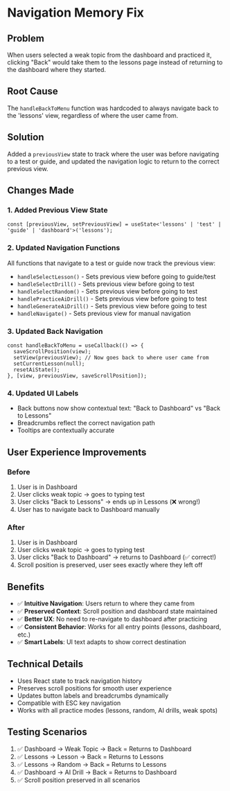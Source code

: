 # Navigation Memory Fix

## Problem
When users selected a weak topic from the dashboard and practiced it, clicking "Back" would take them to the lessons page instead of returning to the dashboard where they started.

## Root Cause
The `handleBackToMenu` function was hardcoded to always navigate back to the 'lessons' view, regardless of where the user came from.

## Solution
Added a `previousView` state to track where the user was before navigating to a test or guide, and updated the navigation logic to return to the correct previous view.

## Changes Made

### 1. Added Previous View State
```tsx
const [previousView, setPreviousView] = useState<'lessons' | 'test' | 'guide' | 'dashboard'>('lessons');
```

### 2. Updated Navigation Functions
All functions that navigate to a test or guide now track the previous view:

- `handleSelectLesson()` - Sets previous view before going to guide/test
- `handleSelectDrill()` - Sets previous view before going to test  
- `handleSelectRandom()` - Sets previous view before going to test
- `handlePracticeAiDrill()` - Sets previous view before going to test
- `handleGenerateAiDrill()` - Sets previous view before going to test
- `handleNavigate()` - Sets previous view for manual navigation

### 3. Updated Back Navigation
```tsx
const handleBackToMenu = useCallback(() => {
  saveScrollPosition(view);
  setView(previousView); // Now goes back to where user came from
  setCurrentLesson(null);
  resetAiState();
}, [view, previousView, saveScrollPosition]);
```

### 4. Updated UI Labels
- Back buttons now show contextual text: "Back to Dashboard" vs "Back to Lessons"
- Breadcrumbs reflect the correct navigation path
- Tooltips are contextually accurate

## User Experience Improvements

### Before
1. User is in Dashboard
2. User clicks weak topic → goes to typing test
3. User clicks "Back to Lessons" → ends up in Lessons (❌ wrong!)
4. User has to navigate back to Dashboard manually

### After  
1. User is in Dashboard
2. User clicks weak topic → goes to typing test
3. User clicks "Back to Dashboard" → returns to Dashboard (✅ correct!)
4. Scroll position is preserved, user sees exactly where they left off

## Benefits
- ✅ **Intuitive Navigation**: Users return to where they came from
- ✅ **Preserved Context**: Scroll position and dashboard state maintained  
- ✅ **Better UX**: No need to re-navigate to dashboard after practicing
- ✅ **Consistent Behavior**: Works for all entry points (lessons, dashboard, etc.)
- ✅ **Smart Labels**: UI text adapts to show correct destination

## Technical Details
- Uses React state to track navigation history
- Preserves scroll positions for smooth user experience
- Updates button labels and breadcrumbs dynamically
- Compatible with ESC key navigation
- Works with all practice modes (lessons, random, AI drills, weak spots)

## Testing Scenarios
1. ✅ Dashboard → Weak Topic → Back = Returns to Dashboard
2. ✅ Lessons → Lesson → Back = Returns to Lessons  
3. ✅ Lessons → Random → Back = Returns to Lessons
4. ✅ Dashboard → AI Drill → Back = Returns to Dashboard
5. ✅ Scroll position preserved in all scenarios
